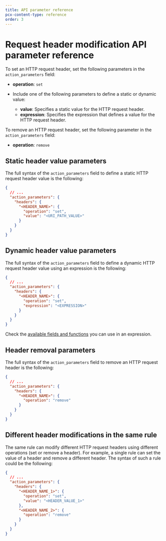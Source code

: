 ```yaml
---
title: API parameter reference
pcx-content-type: reference
order: 3
---
```


# Request header modification API parameter reference

To set an HTTP request header, set the following parameters in the `action_parameters` field:

- **operation**: `set`
- Include one of the following parameters to define a static or dynamic value:

  - **value**: Specifies a static value for the HTTP request header.
  - **expression**: Specifies the expression that defines a value for the HTTP request header.

To remove an HTTP request header, set the following parameter in the `action_parameters` field:

- **operation**: `remove`

## Static header value parameters

The full syntax of the `action_parameters` field to define a static HTTP request header value is the following:

```json
{
  // ...
  "action_parameters": {
    "headers": {
      "<HEADER_NAME>": {
        "operation": "set",
        "value": "<URI_PATH_VALUE>"
      }
    }
  }
}
```

## Dynamic header value parameters

The full syntax of the `action_parameters` field to define a dynamic HTTP request header value using an expression is the following:

```json
{
  // ...
  "action_parameters": {
    "headers": {
      "<HEADER_NAME>": {
        "operation": "set",
        "expression": "<EXPRESSION>"
      }
    }
  }
}
```

<Aside type='note'>

Check the [available fields and functions](/transform/request-header-modification/reference/fields-functions) you can use in an expression.

</Aside>

## Header removal parameters

The full syntax of the `action_parameters` field to remove an HTTP request header is the following:

```json
{
  // ...
  "action_parameters": {
    "headers": {
      "<HEADER_NAME>": {
        "operation": "remove"
      }
    }
  }
}
```

## Different header modifications in the same rule

The same rule can modify different HTTP request headers using different operations (set or remove a header). For example, a single rule can set the value of a header and remove a different header. The syntax of such a rule could be the following:

```json
{
  // ...
  "action_parameters": {
    "headers": {
      "<HEADER_NAME_1>": {
        "operation": "set",
        "value": "<HEADER_VALUE_1>"
      },
      "<HEADER_NAME_2>": {
        "operation": "remove"
      }
    }
  }
}
```
